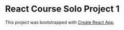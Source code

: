 # React Course Solo Project 1

This project was bootstrapped with [Create React App](https://github.com/facebook/create-react-app).
